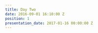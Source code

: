 ```yaml
---
title: Day Two
date: 2016-09-01 16:10:00 Z
position: 1
presentation_date: 2017-01-16 00:00:00 Z
---
```


